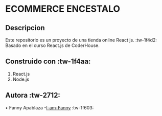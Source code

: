# ECOMMERCE ENCESTALO
## Descripcion
Este repositorio es un proyecto de una tienda online React js.
:tw-1f4d2:  Basado en el curso React.js de CoderHouse.

## Construido con     :tw-1f4aa:
1. React.js
2. Node.js

## Autora :tw-2712:
&bull; Fanny Apablaza -[I-am-Fanny](https://github.com/I-am-Fanny "I-am-Fanny") :tw-1f603:
